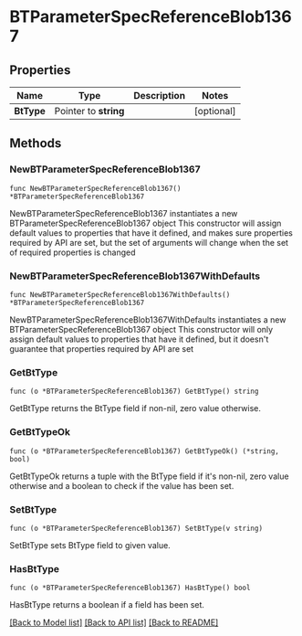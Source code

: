 # BTParameterSpecReferenceBlob1367

## Properties

Name | Type | Description | Notes
------------ | ------------- | ------------- | -------------
**BtType** | Pointer to **string** |  | [optional] 

## Methods

### NewBTParameterSpecReferenceBlob1367

`func NewBTParameterSpecReferenceBlob1367() *BTParameterSpecReferenceBlob1367`

NewBTParameterSpecReferenceBlob1367 instantiates a new BTParameterSpecReferenceBlob1367 object
This constructor will assign default values to properties that have it defined,
and makes sure properties required by API are set, but the set of arguments
will change when the set of required properties is changed

### NewBTParameterSpecReferenceBlob1367WithDefaults

`func NewBTParameterSpecReferenceBlob1367WithDefaults() *BTParameterSpecReferenceBlob1367`

NewBTParameterSpecReferenceBlob1367WithDefaults instantiates a new BTParameterSpecReferenceBlob1367 object
This constructor will only assign default values to properties that have it defined,
but it doesn't guarantee that properties required by API are set

### GetBtType

`func (o *BTParameterSpecReferenceBlob1367) GetBtType() string`

GetBtType returns the BtType field if non-nil, zero value otherwise.

### GetBtTypeOk

`func (o *BTParameterSpecReferenceBlob1367) GetBtTypeOk() (*string, bool)`

GetBtTypeOk returns a tuple with the BtType field if it's non-nil, zero value otherwise
and a boolean to check if the value has been set.

### SetBtType

`func (o *BTParameterSpecReferenceBlob1367) SetBtType(v string)`

SetBtType sets BtType field to given value.

### HasBtType

`func (o *BTParameterSpecReferenceBlob1367) HasBtType() bool`

HasBtType returns a boolean if a field has been set.


[[Back to Model list]](../README.md#documentation-for-models) [[Back to API list]](../README.md#documentation-for-api-endpoints) [[Back to README]](../README.md)


